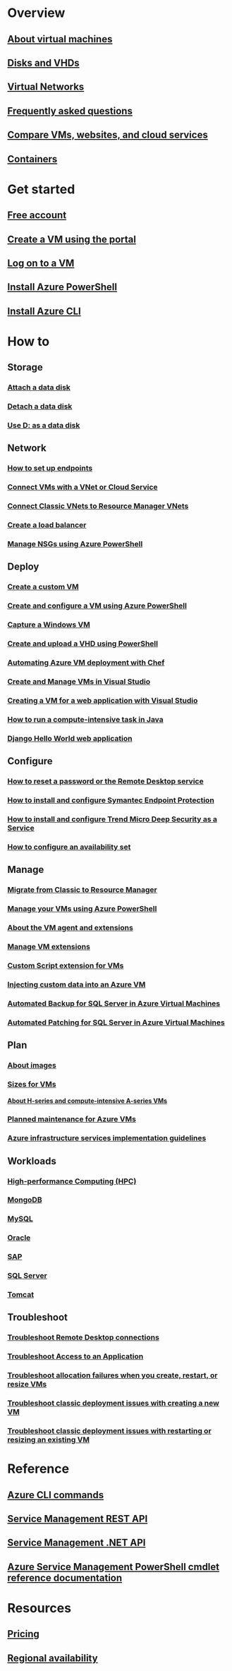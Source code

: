 # Overview
## [About virtual machines](virtual-machines-windows-about.md)
## [Disks and VHDs](virtual-machines-windows-about-disks-vhds.md)
## [Virtual Networks](../virtual-network/virtual-networks-overview.md)
## [Frequently asked questions](virtual-machines-windows-classic-faq.md)
## [Compare VMs, websites, and cloud services](../app-service-web/choose-web-site-cloud-service-vm.md)
## [Containers](virtual-machines-windows-containers.md)

# Get started
## [Free account](https://azure.microsoft.com/free/)
## [Create a VM using the portal](virtual-machines-windows-classic-tutorial.md)
## [Log on to a VM](virtual-machines-windows-classic-connect-logon.md)
## [Install Azure PowerShell](../powershell-install-configure.md)
## [Install Azure CLI](../xplat-cli-install.md)

# How to

## Storage
### [Attach a data disk](virtual-machines-windows-classic-attach-disk.md)
### [Detach a data disk](virtual-machines-windows-classic-detach-disk.md)
### [Use D: as a data disk](virtual-machines-windows-classic-change-drive-letter.md)

## Network
### [How to set up endpoints](virtual-machines-windows-classic-setup-endpoints.md)
### [Connect VMs with a VNet or Cloud Service](virtual-machines-windows-classic-connect-vms.md)
### [Connect Classic VNets to Resource Manager VNets](../vpn-gateway/vpn-gateway-connect-different-deployment-models-powershell.md)
### [Create a load balancer](../load-balancer/load-balancer-get-started-internet-classic-portal.md)
### [Manage NSGs using Azure PowerShell](../virtual-network/virtual-networks-create-nsg-classic-ps.md)

## Deploy
### [Create a custom VM](virtual-machines-windows-classic-createportal.md)
### [Create and configure a VM using Azure PowerShell](virtual-machines-windows-classic-create-powershell.md)
### [Capture a Windows VM](virtual-machines-windows-classic-capture-image.md)
### [Create and upload a VHD using PowerShell](virtual-machines-windows-classic-createupload-vhd.md)
### [Automating Azure VM deployment with Chef](virtual-machines-windows-chef-automation.md)
### [Create and Manage VMs in Visual Studio](virtual-machines-windows-classic-manage-visual-studio.md)
### [Creating a VM for a web application with Visual Studio](virtual-machines-windows-classic-web-app-visual-studio.md)
### [How to run a compute-intensive task in Java](virtual-machines-windows-classic-java-run-compute-intensive-task.md)
### [Django Hello World web application](virtual-machines-windows-classic-python-django-web-app.md)

## Configure
### [How to reset a password or the Remote Desktop service](virtual-machines-windows-reset-rdp.md)
### [How to install and configure Symantec Endpoint Protection](virtual-machines-windows-classic-install-symantec.md)
### [How to install and configure Trend Micro Deep Security as a Service](virtual-machines-windows-classic-install-trend.md)
### [How to configure an availability set](virtual-machines-windows-classic-configure-availability.md)

## Manage
### [Migrate from Classic to Resource Manager](virtual-machines-windows-migration-classic-resource-manager-deep-dive.md)
### [Manage your VMs using Azure PowerShell](virtual-machines-windows-classic-manage-psh.md)
### [About the VM agent and extensions](virtual-machines-windows-classic-agents-and-extensions.md)
### [Manage VM extensions](virtual-machines-windows-classic-manage-extensions.md)
### [Custom Script extension for VMs](virtual-machines-windows-classic-extensions-customscript.md)
### [Injecting custom data into an Azure VM](virtual-machines-windows-classic-inject-custom-data.md)
### [Automated Backup for SQL Server in Azure Virtual Machines](virtual-machines-windows-classic-sql-automated-backup.md)
### [Automated Patching for SQL Server in Azure Virtual Machines](virtual-machines-windows-classic-sql-automated-patching.md)

## Plan
### [About images ](virtual-machines-windows-classic-about-images.md)
### [Sizes for VMs](virtual-machines-windows-sizes.md)
#### [About H-series and compute-intensive A-series VMs](virtual-machines-windows-a8-a9-a10-a11-specs.md)
### [Planned maintenance for Azure VMs](virtual-machines-windows-planned-maintenance.md)
### [Azure infrastructure services implementation guidelines](virtual-machines-windows-infrastructure-subscription-accounts-guidelines.md)

## Workloads
### [High-performance Computing (HPC)](virtual-machines-windows-hpcpack-cluster-options.md)
### [MongoDB](virtual-machines-windows-classic-install-mongodb.md)
### [MySQL](virtual-machines-windows-classic-mysql-2008r2.md)
### [Oracle](http://www.oracle.com/technetwork/topics/cloud/faq-1963009.html#support)
### [SAP](virtual-machines-windows-classic-sap-get-started.md)
### [SQL Server](virtual-machines-windows-sql-server-iaas-overview.md)
### [Tomcat](virtual-machines-windows-classic-java-run-tomcat-app-server.md)

## Troubleshoot
### [Troubleshoot Remote Desktop connections](virtual-machines-windows-troubleshoot-rdp-connection.md)
### [Troubleshoot Access to an Application](virtual-machines-windows-troubleshoot-app-connection.md)
### [Troubleshoot allocation failures when you create, restart, or resize VMs](virtual-machines-windows-allocation-failure.md)
### [Troubleshoot classic deployment issues with creating a new VM](virtual-machines-windows-classic-troubleshoot-deployment-new-vm.md)
### [Troubleshoot classic deployment issues with restarting or resizing an existing VM](virtual-machines-windows-classic-restart-resize-error-troubleshooting.md)

# Reference
## [Azure CLI commands](../virtual-machines-command-line-tools.md)
## [Service Management REST API](https://msdn.microsoft.com/library/azure/ee460799.aspx)
## [Service Management .NET API](https://msdn.microsoft.com/library/azure/mt420161.aspx)
## [Azure Service Management PowerShell cmdlet reference documentation](https://msdn.microsoft.com/library/azure/dn708504.aspx)

# Resources
## [Pricing](https://azure.microsoft.com/pricing/details/virtual-machines/#Windows)
## [Regional availability](https://azure.microsoft.com/regions/services/)